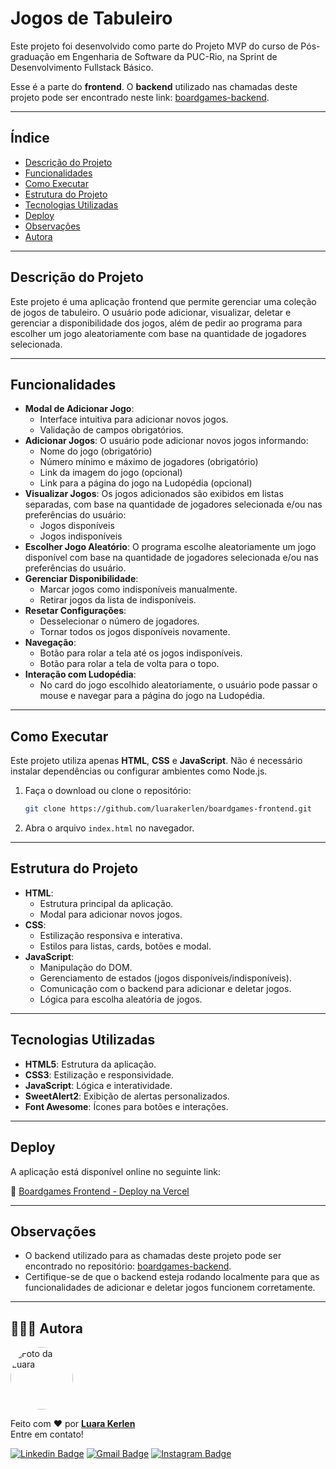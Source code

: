# Jogos de Tabuleiro

Este projeto foi desenvolvido como parte do Projeto MVP do curso de Pós-graduação em Engenharia de Software da PUC-Rio, na Sprint de Desenvolvimento Fullstack Básico.

Esse é a parte do **frontend**. O **backend** utilizado nas chamadas deste projeto pode ser encontrado neste link: [boardgames-backend](https://github.com/luarakerlen/boardgames-backend).

---

## Índice
- [Descrição do Projeto](#descrição-do-projeto)
- [Funcionalidades](#funcionalidades)
- [Como Executar](#como-executar)
- [Estrutura do Projeto](#estrutura-do-projeto)
- [Tecnologias Utilizadas](#tecnologias-utilizadas)
- [Deploy](#deploy)
- [Observações](#observações)
- [Autora](#👩🏽‍💻-autora)

---

## Descrição do Projeto

Este projeto é uma aplicação frontend que permite gerenciar uma coleção de jogos de tabuleiro. O usuário pode adicionar, visualizar, deletar e gerenciar a disponibilidade dos jogos, além de pedir ao programa para escolher um jogo aleatoriamente com base na quantidade de jogadores selecionada.

---

## Funcionalidades

- **Modal de Adicionar Jogo**:
  - Interface intuitiva para adicionar novos jogos.
  - Validação de campos obrigatórios.
- **Adicionar Jogos**: O usuário pode adicionar novos jogos informando:
  - Nome do jogo (obrigatório)
  - Número mínimo e máximo de jogadores (obrigatório)
  - Link da imagem do jogo (opcional)
  - Link para a página do jogo na Ludopédia (opcional)
- **Visualizar Jogos**: Os jogos adicionados são exibidos em listas separadas, com base na quantidade de jogadores selecionada e/ou nas preferências do usuário:
  - Jogos disponíveis
  - Jogos indisponíveis
- **Escolher Jogo Aleatório**: O programa escolhe aleatoriamente um jogo disponível com base na quantidade de jogadores selecionada e/ou nas preferências do usuário.
- **Gerenciar Disponibilidade**:
  - Marcar jogos como indisponíveis manualmente.
  - Retirar jogos da lista de indisponíveis.
- **Resetar Configurações**:
  - Desselecionar o número de jogadores.
  - Tornar todos os jogos disponíveis novamente.
- **Navegação**:
  - Botão para rolar a tela até os jogos indisponíveis.
  - Botão para rolar a tela de volta para o topo.
- **Interação com Ludopédia**:
  - No card do jogo escolhido aleatoriamente, o usuário pode passar o mouse e navegar para a página do jogo na Ludopédia.

---

## Como Executar

Este projeto utiliza apenas **HTML**, **CSS** e **JavaScript**. Não é necessário instalar dependências ou configurar ambientes como Node.js.

1. Faça o download ou clone o repositório:
   ```bash
   git clone https://github.com/luarakerlen/boardgames-frontend.git
   ```

2. Abra o arquivo `index.html` no navegador.

---

## Estrutura do Projeto

- **HTML**:
  - Estrutura principal da aplicação.
  - Modal para adicionar novos jogos.
- **CSS**:
  - Estilização responsiva e interativa.
  - Estilos para listas, cards, botões e modal.
- **JavaScript**:
  - Manipulação do DOM.
  - Gerenciamento de estados (jogos disponíveis/indisponíveis).
  - Comunicação com o backend para adicionar e deletar jogos.
  - Lógica para escolha aleatória de jogos.

---

## Tecnologias Utilizadas

- **HTML5**: Estrutura da aplicação.
- **CSS3**: Estilização e responsividade.
- **JavaScript**: Lógica e interatividade.
- **SweetAlert2**: Exibição de alertas personalizados.
- **Font Awesome**: Ícones para botões e interações.

---

## Deploy
A aplicação está disponível online no seguinte link:

🔗 [Boardgames Frontend - Deploy na Vercel](https://boardgames-frontend-three.vercel.app/)

---

## Observações

- O backend utilizado para as chamadas deste projeto pode ser encontrado no repositório: [boardgames-backend](https://github.com/luarakerlen/boardgames-backend).
- Certifique-se de que o backend esteja rodando localmente para que as funcionalidades de adicionar e deletar jogos funcionem corretamente.

---

## 👩🏽‍💻 Autora

<a href="https://www.linkedin.com/in/luarakerlen/" target="_blank">
 <img title="Luara Kerlen" style="border-radius: 50%;" src="https://avatars.githubusercontent.com/u/26902816?v=4" width="100px;" alt="Foto da Luara"/>
 </a>

Feito com ❤️ por <a href="https://www.linkedin.com/in/luarakerlen/" target="_blank"><b>Luara Kerlen</b></a> <a href="https://www.linkedin.com/in/luarakerlen/" title="Luara Kerlen"></a>
<br>Entre em contato!

[![Linkedin Badge](https://img.shields.io/badge/-Luara%20Kerlen-blue?style=flat-square&logo=Linkedin&logoColor=white&link=https://www.linkedin.com/in/luarakerlen/)](https://www.linkedin.com/in/luarakerlen/)
[![Gmail Badge](https://img.shields.io/badge/-luarakerlen12@gmail.com-c14438?style=flat-square&logo=Gmail&logoColor=white&link=mailto:luarakerlen12@gmail.com)](mailto:luarakerlen12@gmail.com)
[![Instagram Badge](https://img.shields.io/badge/Luara%20Kerlen-E4405F?style=for-the-badge&logo=instagram&logoColor=white)](https://www.instagram.com/luarakerlen)

